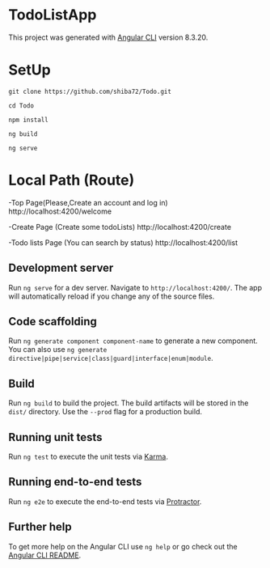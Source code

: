 # TodoListApp

This project was generated with [Angular CLI](https://github.com/angular/angular-cli) version 8.3.20.

# SetUp

 `git clone https://github.com/shiba72/Todo.git `
 
 `cd Todo `
 
 `npm install`
 
 `ng build`
 
 `ng serve`

# Local Path (Route) 
-Top Page(Please,Create an account and log in)
http://localhost:4200/welcome

-Create Page (Create some todoLists)
http://localhost:4200/create

-Todo lists Page (You can search by status) 
http://localhost:4200/list

## Development server

Run `ng serve` for a dev server. Navigate to `http://localhost:4200/`. The app will automatically reload if you change any of the source files.

## Code scaffolding

Run `ng generate component component-name` to generate a new component. You can also use `ng generate directive|pipe|service|class|guard|interface|enum|module`.

## Build

Run `ng build` to build the project. The build artifacts will be stored in the `dist/` directory. Use the `--prod` flag for a production build.

## Running unit tests

Run `ng test` to execute the unit tests via [Karma](https://karma-runner.github.io).

## Running end-to-end tests

Run `ng e2e` to execute the end-to-end tests via [Protractor](http://www.protractortest.org/).

## Further help

To get more help on the Angular CLI use `ng help` or go check out the [Angular CLI README](https://github.com/angular/angular-cli/blob/master/README.md).
